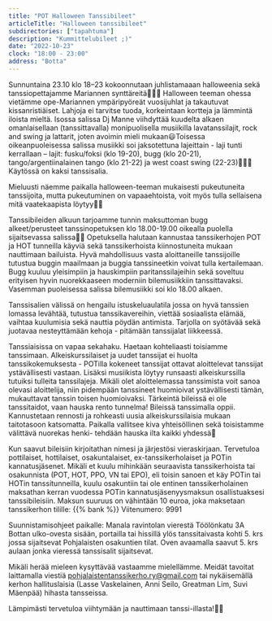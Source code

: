 ```yaml
---
title: "POT Halloween Tanssibileet"
articleTitle: "Halloween tanssibileet"
subdirectories: ["tapahtuma"]
description: "Kummittelubileet ;)"
date: "2022-10-23"
clock: "18:00 - 23:00"
address: "Botta"
---
```


Sunnuntaina 23.10 klo 18–23 kokoonnutaan juhlistamaaan halloweenia sekä tanssiopettajamme Mariannen synttäreitä🎃🎊🎂 Halloween teeman ohessa vietämme ope-Mariannen ympäripyöreät vuosijuhlat ja takautuvat kissanristiäiset. Lahjoja ei tarvitse tuoda, korkeintaan kortteja ja lämmintä iloista mieltä. Isossa salissa Dj Manne viihdyttää kuudelta alkaen omanlaisellaan (tanssittavalla) monipuolisella musiikilla lavatanssilajit, rock and swing ja lattarit, joten avoimin mieli mukaan😃Toisessa oikeanpuoleisessa salissa musiikki soi jaksotettuna lajeittain - laji tunti kerrallaan – lajit: fusku/foksi (klo 19-20), bugg (klo 20-21), tango/argentiinalainen tango (klo 21-22) ja west coast swing (22-23)🎺🎷🎼 Käytössä on kaksi tanssisalia.

Mieluusti näemme paikalla halloween-teeman mukaisesti pukeutuneita tanssijoita, mutta pukeutuminen on vapaaehtoista, voit myös tulla sellaisena mitä vaatekaapista löytyy🎃👻

Tanssibileiden alkuun tarjoamme tunnin maksuttoman bugg alkeet/perusteet tanssinopetuksen klo 18.00-19.00 oikealla puolella sijaitsevassa salissa💃🕺 Opetuksella halutaan kannustaa tanssikerhojen POT ja HOT tunneilla käyviä sekä tanssikerhoista kiinnostuneita mukaan nauttimaan bailuista. Hyvä mahdollisuus vasta aloittaneille tanssijoille tutustua buggin maailmaan ja buggia tanssineetkin voivat tulla kertailemaan. Bugg kuuluu yleisimpiin ja hauskimpiin paritanssilajeihin sekä soveltuu erityisen hyvin nuorekkaaseen moderniin bilemusiikkiin tanssittavaksi. Vasemman puoleisessa salissa bilemusiikki soi klo 18.00 alkaen.

Tanssisalien välissä on hengailu istuskeluaulatila jossa on hyvä tanssien lomassa levähtää, tutustua tanssikavereihin, viettää sosiaalista elämää, vaihtaa kuulumisia sekä nauttia pöydän antimista. Tarjolla on syötävää sekä juotavaa nesteyttämään kehoja - pitämään tanssijalat liikkeessä.

Tanssiaisissa on vapaa sekahaku. Haetaan kohteliaasti toisiamme tanssimaan. Alkeiskurssilaiset ja uudet tanssijat ei huolta tanssikokemuksesta - POTilla kokeneet tanssijat ottavat aloittelevat tanssijat ystävällisesti vastaan. Lisäksi musiikista löytyy runsaasti alkeiskurssilla tutuiksi tulleita tanssilajeja. Mikäli olet aloittelemassa tanssimista voit sanoa olevasi aloittelija, niin pidempään tanssineet huomioivat ystävällisesti tämän, mukauttavat tanssin toisen huomioivaksi. Tärkeintä bileissä ei ole tanssitaidot, vaan hauska rento tunnelma! Bileissä tanssimalla oppii. Kannustetaan rennosti ja rohkeasti uusia alkeiskurssilaisia mukaan taitotasoon katsomatta. Paikalla vallitsee kiva yhteisöllinen sekä toisistamme välittävä nuorekas henki- tehdään hauska ilta kaikki yhdessä🙂

Kun saavut bileisiin kirjoitathan nimesi ja järjestösi vieraskirjaan. Tervetuloa pottilaiset, hottilaiset, osakuntalaiset, ex-tanssikerholaiset ja POTin kannatusjäsenet. Mikäli et kuulu mihinkään seuraavista tanssikerhoista tai osakunnista (POT, HOT, PPO, VN tai EPO), eli toisin sanoen et käy POTin tai HOTin tanssitunneilla, kuulu osakuntiin tai ole entinen tanssikerholainen maksathan kerran vuodessa POTin kannatusjäsenyysmaksun osallistuaksesi tanssibileisiin. Maksun suuruus on vähintään 10 euroa, joka maksetaan tanssikerhon tilille:
{{% bank %}}
Viitenumero: 9991

Suunnistamisohjeet paikalle: Manala ravintolan vierestä Töölönkatu 3A Bottan ulko-ovesta sisään, portailla tai hissillä ylös tanssitaivasta kohti 5. krs jossa sijaitsevat Pohjalaisten osakuntien tilat. Oven avaamalla saavut 5. krs aulaan jonka vieressä tanssisalit sijaitsevat.

Mikäli herää mieleen kysyttävää vastaamme mielellämme. Meidät tavoitat laittamalla viestiä pohjalaistentanssikerho.ry@gmail.com tai nykäisemällä kerhon hallituslaisia (Lasse Vaskelainen, Anni Seilo, Greatman Lim, Suvi Mäenpää) hihasta tansseissa.

Lämpimästi tervetuloa viihtymään ja nauttimaan tanssi-illasta!💃🕺
